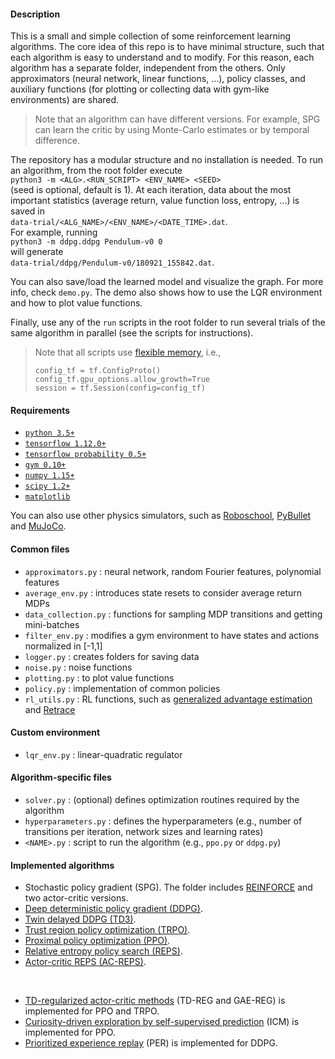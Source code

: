 #### Description
This is a small and simple collection of some reinforcement learning algorithms. The core idea of this repo is to have minimal structure, such that each algorithm is easy to understand and to modify. For this reason, each algorithm has a separate folder, independent from the others. Only approximators (neural network, linear functions, ...), policy classes, and auxiliary functions (for plotting or collecting data with gym-like environments) are shared.  

> Note that an algorithm can have different versions. For example, SPG can learn the critic by using Monte-Carlo estimates or by temporal difference.

The repository has a modular structure and no installation is needed. To run an algorithm, from the root folder execute  
`python3 -m <ALG>.<RUN_SCRIPT> <ENV_NAME> <SEED>`  
(seed is optional, default is 1). At each iteration, data about the most important statistics (average return, value function loss, entropy, ...) is saved in  
`data-trial/<ALG_NAME>/<ENV_NAME>/<DATE_TIME>.dat`.  
For example, running  
`python3 -m ddpg.ddpg Pendulum-v0 0`  
will generate  
`data-trial/ddpg/Pendulum-v0/180921_155842.dat`.  

You can also save/load the learned model and visualize the graph. For more info, check `demo.py`. The demo also shows how to use the LQR environment and how to plot value functions.  

Finally, use any of the `run` scripts in the root folder to run several trials of the same algorithm in parallel (see the scripts for instructions).


> Note that all scripts use [flexible memory](https://github.com/tensorflow/tensorflow/issues/1578), i.e.,
> ```
> config_tf = tf.ConfigProto()
> config_tf.gpu_options.allow_growth=True
> session = tf.Session(config=config_tf)
> ```


#### Requirements
* [`python 3.5+`](https://www.python.org/download/releases/3.0/)
* [`tensorflow 1.12.0+`](https://www.tensorflow.org/install/)
* [`tensorflow probability 0.5+`](https://www.tensorflow.org/probability/)
* [`gym 0.10+`](https://github.com/openai/gym/)
* [`numpy 1.15+`](https://docs.scipy.org/doc/numpy/user/install.html)
* [`scipy 1.2+`](https://www.scipy.org/install.html)
* [`matplotlib`](https://matplotlib.org/users/installing.html)

You can also use other physics simulators, such as [Roboschool](https://github.com/openai/roboschool/), [PyBullet](https://pypi.org/project/pybullet/) and [MuJoCo](https://github.com/openai/mujoco-py/).

#### Common files
* `approximators.py`   : neural network, random Fourier features, polynomial features
* `average_env.py`     : introduces state resets to consider average return MDPs
* `data_collection.py` : functions for sampling MDP transitions and getting mini-batches
* `filter_env.py`      : modifies a gym environment to have states and actions normalized in [-1,1]
* `logger.py`          : creates folders for saving data
* `noise.py`           : noise functions
* `plotting.py`        : to plot value functions
* `policy.py`          : implementation of common policies
* `rl_utils.py`        : RL functions, such as [generalized advantage estimation](https://arxiv.org/abs/1506.02438) and [Retrace](https://arxiv.org/pdf/1606.02647.pdf)

#### Custom environment
* `lqr_env.py`         : linear-quadratic regulator

#### Algorithm-specific files
* `solver.py`          : (optional) defines optimization routines required by the algorithm
* `hyperparameters.py` : defines the hyperparameters (e.g., number of transitions per iteration, network sizes and learning rates)
* `<NAME>.py`          : script to run the algorithm (e.g., `ppo.py` or `ddpg.py`)

#### Implemented algorithms
* Stochastic policy gradient (SPG). The folder includes [REINFORCE](http://www-anw.cs.umass.edu/~barto/courses/cs687/williams92simple.pdf) and two actor-critic versions.
* [Deep deterministic policy gradient (DDPG)](https://arxiv.org/abs/1509.02971).
* [Twin delayed DDPG (TD3)](https://arxiv.org/abs/1802.09477).
* [Trust region policy optimization (TRPO)](https://arxiv.org/abs/1502.05477).
* [Proximal policy optimization (PPO)](https://arxiv.org/abs/1707.06347).
* [Relative entropy policy search (REPS)](http://jmlr.org/papers/v18/16-142.html).
* [Actor-critic REPS (AC-REPS)](https://www.aaai.org/ocs/index.php/AAAI/AAAI16/paper/view/12247).  

<br/>

* [TD-regularized actor-critic methods](https://arxiv.org/abs/1812.08288) (TD-REG and GAE-REG) is implemented for PPO and TRPO.
* [Curiosity-driven exploration by self-supervised prediction](https://arxiv.org/abs/1705.05363) (ICM) is implemented for PPO.
* [Prioritized experience replay](https://arxiv.org/abs/1511.05952) (PER) is implemented for DDPG.
